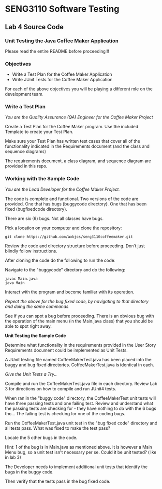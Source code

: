 # SENG3110 Software Testing
## Lab 4 Source Code
### Unit Testing the Java Coffee Maker Application

Please read the entire README before proceeding!!!

### Objectives

- Write a Test Plan for the Coffee Maker Application 
- Write JUnit Tests for the Coffee Maker Application

For each of the above objectives you will be playing a different role on the development team.

### Write a Test Plan

*You are the Quality Assurance (QA) Engineer for the Coffee Maker Project*

Create a Test Plan for the Coffee Maker program.  Use the included Template to create your Test Plan.

Make sure your Test Plan has written test cases that cover all of the functionality indicated in the Requirements document (and the class and sequence diagrams)

The requirements document, a class diagram, and sequence diagram are provided in this repo.

### Working with the Sample Code

*You are the Lead Developer for the Coffee Maker Project.*

The code is complete and functional.  Two versions of the code are provided.  One that has bugs (buggycode directory).  One that has been fixed (bugfixedcode directory). 

There are six (6) bugs.  Not all classes have bugs.

Pick a location on your computer and clone the repository:

``` git clone https://github.com/axbjos/seng3110coffeemaker.git ```

Review the code and directory structure before proceeding.  Don't just blindly follow instructions.

After cloning the code do the following to run the code:

Navigate to the "buggycode" directory and do the following:

```
javac Main.java
java Main
```

Interact with the program and become familiar with its operation.

*Repeat the above for the bug fixed code, by navigating to that directory and doing the same commands.*

See if you can spot a bug before proceeding.  There is an obvious bug with the operation of the main menu (in the Main.java class) that you should be able to spot right away.

**Unit Testing the Sample Code**

Determine what functionality in the requirements provided in the User Story Requirements document could be implemented as Unit Tests.

A JUnit testing file named CoffeeMakerTest.java has been placed into the buggy and bug fixed directories.  CoffeeMakerTest.java is identical in each.

*Give the Unit Tests a Try...*

Compile and run the CoffeeMakerTest.java file in each directory.  Review Lab 3 for directions on how to compile and run JUnit4 tests.

When ran in the "buggy code" directory, the CoffeeMakerTest unit tests will have three passing tests and one failing test. Review and understand what the passing tests are checking for - they have nothing to do with the 6 bugs tho...  The failing test is checking for one of the coding bugs.

Run the CoffeeMakerTest.java unit test in the "bug fixed code" directory and all tests pass.  What was fixed to make the test pass?

Locate the 5 other bugs in the code.

Hint: 1 of the bug is in Main.java as mentioned above.  It is however a Main Menu bug, so a unit test isn't necessary per se. Could it be unit tested? (like in lab 3)

The Developer needs to implement additional unit tests that identify the bugs in the buggy code.

Then verify that the tests pass in the bug fixed code.
